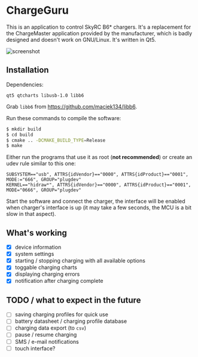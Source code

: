ChargeGuru
=====
This is an application to control SkyRC B6* chargers. It's a replacement for the ChargeMaster application
provided by the manufacturer, which is badly designed and doesn't work on GNU/Linux. It's written in Qt5.

![screenshot](https://i.imgur.com/SSo5eYT.png)

Installation
------------
Dependencies:
```
qt5 qtcharts libusb-1.0 libb6
```

Grab `libb6` from https://github.com/maciek134/libb6.

Run these commands to compile the software:
```bash
$ mkdir build
$ cd build
$ cmake .. -DCMAKE_BUILD_TYPE=Release
$ make
```

Either run the programs that use it as root (**not recommended**) or create an udev rule similar to this one:
```udev
SUBSYSTEM=="usb", ATTRS{idVendor}=="0000", ATTRS{idProduct}=="0001", MODE:="666", GROUP="plugdev"
KERNEL=="hidraw*", ATTRS{idVendor}=="0000", ATTRS{idProduct}=="0001", MODE="0666", GROUP="plugdev"
```

Start the software and connect the charger, the interface will be enabled when charger's interface is up (it may take a few seconds, the MCU is a bit slow in that aspect).

What's working
--------------
- [x] device information
- [x] system settings
- [x] starting / stopping charging with all available options
- [x] toggable charging charts
- [x] displaying charging errors
- [x] notification after charging complete

TODO / what to expect in the future
-----------------------------------
- [ ] saving charging profiles for quick use
- [ ] battery datasheet / charging profile database
- [ ] charging data export (to `csv`)
- [ ] pause / resume charging
- [ ] SMS / e-mail notifications
- [ ] touch interface?
